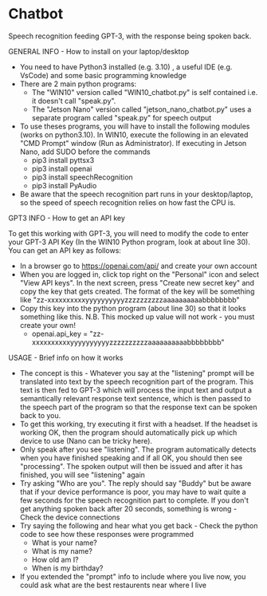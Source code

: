 # Chatbot
Speech recognition feeding GPT-3, with the response being spoken back.


GENERAL INFO - How to install on your laptop/desktop

 - You need to have Python3 installed (e.g. 3.10) , a useful IDE (e.g. VsCode) and some basic programming knowledge
 - There are 2 main python programs:
   - The "WIN10" version called "WIN10_chatbot.py" is self contained i.e. it doesn't call "speak.py".
   - The "Jetson Nano" version called "jetson_nano_chatbot.py" uses a separate program called "speak.py" for speech output
 - To use theses programs, you will have to install the following modules (works on python3.10). In WIN10, execute the following in an elevated  "CMD Prompt" window (Run as Administrator). If executing in Jetson Nano, add SUDO before the commands 
   - pip3 install pyttsx3
   - pip3 install openai
   - pip3 install speechRecognition
   - pip3 install PyAudio
 - Be aware that the speech recognition part runs in your desktop/laptop, so the speed of speech recognition relies on how fast the CPU is. 

GPT3 INFO - How to get an API key

To get this working with GPT-3, you will need to modify the code to enter your GPT-3 API Key (In the WIN10 Python program, look at about line 30). You can get an API key as follows:
 - In a browser go to https://openai.com/api/ and create your own account
 - When you are logged in, click top right on the "Personal" icon and select "View API keys". In the next screen, press "Create new secret key" and copy the key that gets created. The format of the key will be something like "zz-xxxxxxxxxxyyyyyyyyyyzzzzzzzzzzaaaaaaaaaabbbbbbbb" 
 - Copy this key into the python program (about line 30) so that it looks something like this. N.B. This mocked up value will not work - you must create your own! 
   - openai.api_key = "zz-xxxxxxxxxxyyyyyyyyyyzzzzzzzzzzaaaaaaaaaabbbbbbbb"


USAGE - Brief info on how it works
 - The concept is this - Whatever you say at the "listening" prompt will be translated into text by the speech recognition part of the program. This text is then fed to GPT-3 which will process the input text and output a semantically relevant response text sentence,  which is then passed to the speech part of the program so that the response text can be spoken back to you.
 - To get this working, try executing it first with a headset. If the headset is working OK, then the program should automatically pick up which device to use (Nano can be tricky here).
 - Only speak after you see "listening". The program automatically detects when you have finished speaking and if all OK, you should then see "processing". The spoken output will then be issued and after it has finished, you will see "listening" again
 - Try asking "Who are you". The reply should say "Buddy" but be aware that if your device performance is poor, you may have to wait quite a few seconds for the speech recognition part to complete. If you don't get anything spoken back after 20 seconds, something is wrong - Check the device connections 
 - Try saying the following and hear what you get back - Check the python code to see how these responses were programmed 
   - What is your name?
   - What is my name? 
   - How old am I?
   - When is my birthday?  
 - If you extended the "prompt" info to include where you live now, you could ask what are the best restaurents near where I live 

